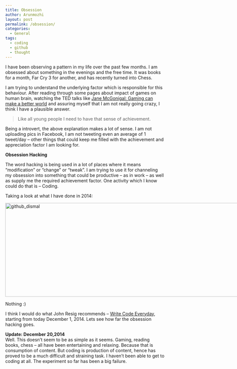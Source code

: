 ```yaml
---
title: Obsession
author: Arunmozhi
layout: post
permalink: /obsession/
categories:
  - General
tags:
  - coding
  - github
  - thought
---
```

I have been observing a pattern in my life over the past few months. I am obsessed about something in the evenings and the free time. It was books for a month, Far Cry 3 for another, and has recently turned into Chess.

I am trying to understand the underlying factor which is responsible for this behaviour. After reading through some pages about impact of games on human brain, watching the TED talks like <a href="http://www.ted.com/talks/jane_mcgonigal_gaming_can_make_a_better_world?language=en" target="_blank">Jane McGonigal: Gaming can make a better world</a> and assuring myself that I am not really going crazy, I think I have a plausible answer.

> Like all young people I need to have that sense of achievement.

Being a introvert, the above explanation makes a lot of sense. I am not uploading pics in Facebook, I am not tweeting even an average of 1 tweet/day &#8211; other things that could keep me filled with the achievement and appreciation factor I am looking for.

**Obsession Hacking**

The word hacking is being used in a lot of places where it means &#8220;modification&#8221; or &#8220;change&#8221; or &#8220;tweak&#8221;. I am trying to use it for channeling my obsession into something that could be productive &#8211; as in work &#8211; as well as supply me the required achievement factor. One activity which I know could do that is &#8211; Coding.

Taking a look at what I have done in 2014:  


<div id="attachment_251" style="width: 753px" class="wp-caption aligncenter">
  <a href="http://www.arunmozhi.in/wp-content/uploads/2014/11/github_dismal.png"><img src="http://www.arunmozhi.in/wp-content/uploads/2014/11/github_dismal.png" alt="github_dismal" width="743" height="296" class="aligncenter size-full wp-image-310" /></a>
  
  <p class="wp-caption-text">
    Nothing :)
  </p>
</div>

I think I would do what John Resig recommends &#8211; <a href="http://ejohn.org/write-code-every-day/" title="Write Code Everyday" target="_blank">Write Code Everyday</a>, starting from today December 1, 2014. Lets see how far the obsession hacking goes.

**Update: December 20,2014**  
Well. This doesn&#8217;t seem to be as simple as it seems. Gaming, reading books, chess &#8211; all have been entertaining and relaxing. Because that is consumption of content. But coding is production of content, hence has proved to be a much difficult and straining task. I haven&#8217;t been able to get to coding at all. The experiment so far has been a big failure.